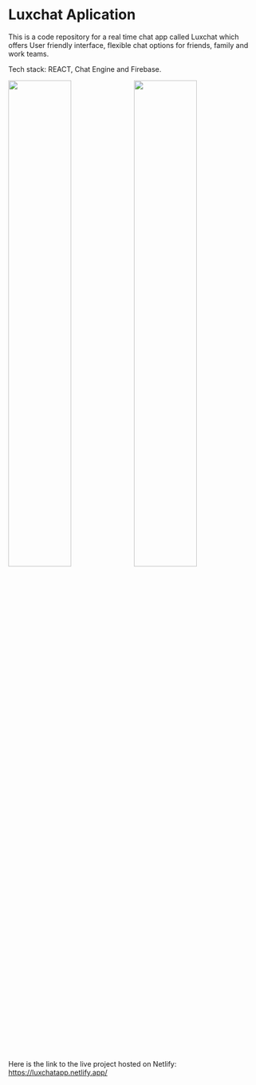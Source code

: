 # Luxchat Aplication
This is a code repository for a real time chat app called Luxchat  which offers User friendly interface, flexible chat options for friends, family and work teams.


Tech stack: REACT, Chat Engine and Firebase.

<img src="https://github.com/EliaTG/ChatAppLux/blob/master/screenshotlogin.png?raw=true" width=50% height=50%><img src="https://github.com/EliaTG/ChatAppLux/blob/master/screenshotchat.jpg?raw=true" width=50% height=50%>

Here is the link to the live project hosted on Netlify: https://luxchatapp.netlify.app/



